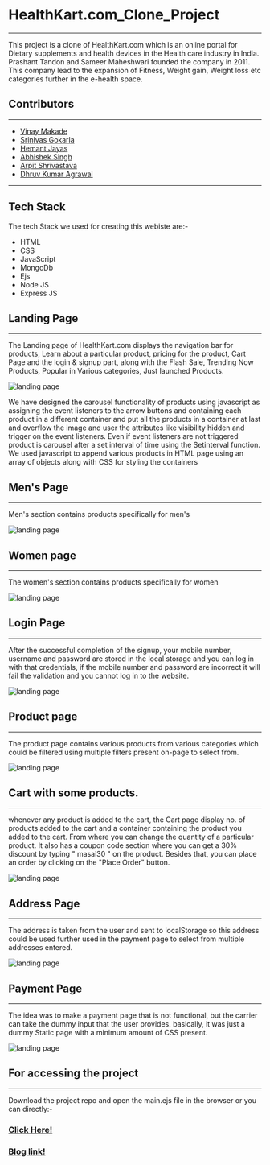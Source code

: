 # HealthKart.com_Clone_Project
---

 This project is a clone of HealthKart.com which is an online portal for Dietary supplements and health devices in the Health care industry in India. Prashant Tandon and Sameer Maheshwari founded the company in 2011.
 This company lead to the expansion of Fitness, Weight gain, Weight loss etc categories further in the e-health space. 

## Contributors
---

+ [Vinay Makade](https://github.com/Vinay2603)
+ [Srinivas Gokarla](https://github.com/srinu217)
+ [Hemant Jayas](https://github.com/hemantjayas)
+ [Abhishek Singh](https://github.com/Abhisingh755)
+ [Arpit Shrivastava](https://github.com/arpit1024)
+ [Dhruv Kumar Agrawal](https://github.com/Dhruvkagrawal)

----
## Tech Stack

The tech Stack we used for creating this webiste are:-
+ HTML
+ CSS
+ JavaScript
+ MongoDb
+ Ejs
+ Node JS
+ Express JS


## Landing Page
-----

The Landing page of HealthKart.com displays the navigation bar for products, Learn about a particular product, pricing for the product, Cart Page and the login & signup part, along with the Flash Sale,   Trending Now Products, Popular in Various categories, Just launched Products.


![landing page](https://github.com/hemantjayas/HealthKart/blob/main/image/healtkart_landing_page.png  "Logo Title Text 1")

We have designed the carousel functionality of products using javascript as assigning the event listeners to the arrow buttons and containing each product in a different container and put all the products in a container at last and overflow the image and user the attributes like visibility hidden and trigger on the event listeners. Even if event listeners are not triggered product is carousel after a set interval of time using the Setinterval function. 
We used javascript to append various products in HTML page using an array of objects along with CSS for styling the containers 

## Men's Page 
-----

Men's section contains products specifically  for men's  

![landing page](https://github.com/hemantjayas/HealthKart/blob/main/image/healthkart_Mens_page.png "Logo Title Text 1")

## Women page 
-----

The women's section contains products specifically  for women  

![landing page](https://github.com/hemantjayas/HealthKart/blob/main/image/healthkart_women_page.png "Logo Title Text 1")



## Login Page
-----

After the successful completion of the signup, your mobile number, username and password are stored in the local storage and you can log in with that credentials, if the mobile number and password are incorrect it will fail the validation and you cannot log in to the website.

![landing page](https://github.com/hemantjayas/HealthKart/blob/main/image/healthkart_login_page.png "Logo Title Text 1")

## Product page 
-----

The product page contains various products from various categories which could be filtered using multiple filters present on-page to select from.
  

![landing page](https://github.com/hemantjayas/HealthKart/blob/main/image/healthkart_product_page.png  "Logo Title Text 1")

## Cart with some products.
------

whenever any product is added to the cart, the Cart page display no. of products added to the cart and a container containing the product you added to the cart.
 From where you can change the quantity of a particular product. It also has a  coupon code section where you can get a 30% discount by typing " masai30 " on the product.
Besides that, you can place an order by clicking on the "Place Order" button.

![landing page](https://github.com/hemantjayas/HealthKart/blob/main/image/healthkart_cart_page.png  "Logo Title Text 1")

## Address Page 
-----

The address is taken from the user and sent to localStorage so this address could be used further used in the payment page to select from multiple addresses entered.

![landing page](https://github.com/hemantjayas/HealthKart/blob/main/image/healthkart_address_page.png  "Logo Title Text 1") 

## Payment Page 
------

The idea was to make a payment page that is not functional, but the carrier can take the dummy input that the user provides. basically, it was just a dummy Static page with a minimum amount of CSS present.

![landing page](https://github.com/hemantjayas/HealthKart/blob/main/image/healthkart_payment_page.png  "Logo Title Text 1")



## For accessing the project
----

Download the project repo and open the main.ejs file in the browser or you can directly:-

### [Click Here!](https://github.com/hemantjayas/HealthKart)

### [Blog link!](https://medium.com/@arpitshrivastava764/clone-of-healthkart-com-by-using-html-css-and-javascript-7d5d31a08143)

